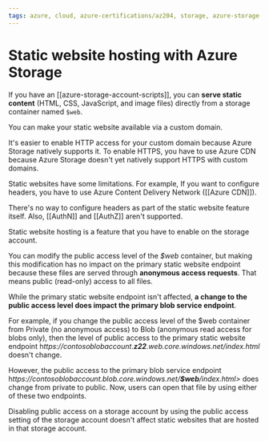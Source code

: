 ```yaml
---
tags: azure, cloud, azure-certifications/az204, storage, azure-storage-account
---
```


# Static website hosting with Azure Storage

If you have an [[azure-storage-account-scripts]], you can **serve static content** (HTML, CSS, JavaScript, and image files) directly from a storage container named `$web`.

You can make your static website available via a custom domain.

It's easier to enable HTTP access for your custom domain because Azure Storage natively supports it. To enable HTTPS, you have to use Azure CDN because Azure Storage doesn't yet natively support HTTPS with custom domains.

Static websites have some limitations. For example, If you want to configure headers, you have to use Azure Content Delivery Network ([[Azure CDN]]).

There's no way to configure headers as part of the static website feature itself.
Also, [[AuthN]] and [[AuthZ]] aren't supported.

Static website hosting is a feature that you have to enable on the storage account.

You can modify the public access level of the _$web_ container, but making this modification has no impact on the primary static website endpoint because these files are served through **anonymous access requests**. That means public (read-only) access to all files.

While the primary static website endpoint isn't affected, **a change to the public access level does impact the primary blob service endpoint**.

For example, if you change the public access level of the $web container from Private (no anonymous access) to Blob (anonymous read access for blobs only), then the level of public access to the primary static website endpoint h*ttps://contosoblobaccount.**z22**.web.core.windows.net/index.html* doesn't change.

However, the public access to the primary blob service endpoint h*ttps://contosoblobaccount.blob.core.windows.net/**$web**/index.html>* does change from private to public. Now, users can open that file by using either of these two endpoints.

Disabling public access on a storage account by using the public access setting of the storage account doesn't affect static websites that are hosted in that storage account.
